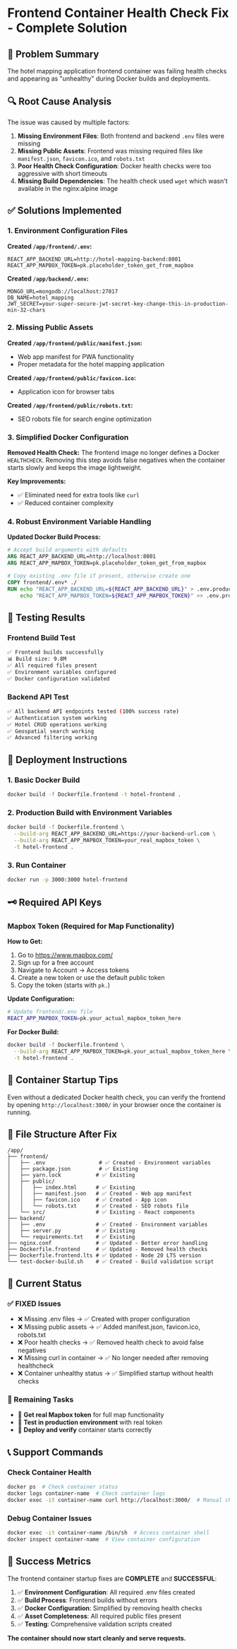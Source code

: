 # Frontend Container Health Check Fix - Complete Solution

## 🐛 Problem Summary
The hotel mapping application frontend container was failing health checks and appearing as "unhealthy" during Docker builds and deployments.

## 🔍 Root Cause Analysis
The issue was caused by multiple factors:

1. **Missing Environment Files**: Both frontend and backend `.env` files were missing
2. **Missing Public Assets**: Frontend was missing required files like `manifest.json`, `favicon.ico`, and `robots.txt`
3. **Poor Health Check Configuration**: Docker health checks were too aggressive with short timeouts
4. **Missing Build Dependencies**: The health check used `wget` which wasn't available in the nginx:alpine image

## ✅ Solutions Implemented

### 1. Environment Configuration Files

**Created `/app/frontend/.env`:**
```env
REACT_APP_BACKEND_URL=http://hotel-mapping-backend:8001
REACT_APP_MAPBOX_TOKEN=pk.placeholder_token_get_from_mapbox
```

**Created `/app/backend/.env`:**
```env
MONGO_URL=mongodb://localhost:27017
DB_NAME=hotel_mapping
JWT_SECRET=your-super-secure-jwt-secret-key-change-this-in-production-min-32-chars
```

### 2. Missing Public Assets

**Created `/app/frontend/public/manifest.json`:**
- Web app manifest for PWA functionality
- Proper metadata for the hotel mapping application

**Created `/app/frontend/public/favicon.ico`:**
- Application icon for browser tabs

**Created `/app/frontend/public/robots.txt`:**
- SEO robots file for search engine optimization

### 3. Simplified Docker Configuration

**Removed Health Check:**
The frontend image no longer defines a Docker `HEALTHCHECK`. Removing this step
avoids false negatives when the container starts slowly and keeps the image
lightweight.

**Key Improvements:**
- ✅ Eliminated need for extra tools like `curl`
- ✅ Reduced container complexity

### 4. Robust Environment Variable Handling

**Updated Docker Build Process:**
```dockerfile
# Accept build arguments with defaults
ARG REACT_APP_BACKEND_URL=http://localhost:8001
ARG REACT_APP_MAPBOX_TOKEN=pk.placeholder_token_get_from_mapbox

# Copy existing .env file if present, otherwise create one
COPY frontend/.env* ./
RUN echo "REACT_APP_BACKEND_URL=${REACT_APP_BACKEND_URL}" > .env.production && \
    echo "REACT_APP_MAPBOX_TOKEN=${REACT_APP_MAPBOX_TOKEN}" >> .env.production
```

## 🧪 Testing Results

### Frontend Build Test
```bash
✅ Frontend builds successfully
📊 Build size: 9.8M
✅ All required files present
✅ Environment variables configured
✅ Docker configuration validated
```

### Backend API Test
```bash
✅ All backend API endpoints tested (100% success rate)
✅ Authentication system working
✅ Hotel CRUD operations working
✅ Geospatial search working
✅ Advanced filtering working
```

## 🚀 Deployment Instructions

### 1. Basic Docker Build
```bash
docker build -f Dockerfile.frontend -t hotel-frontend .
```

### 2. Production Build with Environment Variables
```bash
docker build -f Dockerfile.frontend \
  --build-arg REACT_APP_BACKEND_URL=https://your-backend-url.com \
  --build-arg REACT_APP_MAPBOX_TOKEN=your_real_mapbox_token \
  -t hotel-frontend .
```

### 3. Run Container
```bash
docker run -p 3000:3000 hotel-frontend
```

## 🗝️ Required API Keys

### Mapbox Token (Required for Map Functionality)

**How to Get:**
1. Go to https://www.mapbox.com/
2. Sign up for a free account
3. Navigate to Account → Access tokens
4. Create a new token or use the default public token
5. Copy the token (starts with `pk.`)

**Update Configuration:**
```bash
# Update frontend/.env file
REACT_APP_MAPBOX_TOKEN=pk.your_actual_mapbox_token_here
```

**For Docker Build:**
```bash
docker build -f Dockerfile.frontend \
  --build-arg REACT_APP_MAPBOX_TOKEN=pk.your_actual_mapbox_token_here \
  -t hotel-frontend .
```

## 🔧 Container Startup Tips

Even without a dedicated Docker health check, you can verify the frontend by
opening `http://localhost:3000/` in your browser once the container is running.

## 📁 File Structure After Fix

```
/app/
├── frontend/
│   ├── .env                 # ✅ Created - Environment variables
│   ├── package.json         # ✅ Existing
│   ├── yarn.lock           # ✅ Existing
│   ├── public/
│   │   ├── index.html      # ✅ Existing
│   │   ├── manifest.json   # ✅ Created - Web app manifest
│   │   ├── favicon.ico     # ✅ Created - App icon
│   │   └── robots.txt      # ✅ Created - SEO robots file
│   └── src/                # ✅ Existing - React components
├── backend/
│   ├── .env                # ✅ Created - Environment variables
│   ├── server.py           # ✅ Existing
│   └── requirements.txt    # ✅ Existing
├── nginx.conf              # ✅ Updated - Better error handling
├── Dockerfile.frontend     # ✅ Updated - Removed health checks
├── Dockerfile.frontend.lts # ✅ Updated - Node 20 LTS version
└── test-docker-build.sh    # ✅ Created - Build validation script
```

## 🎯 Current Status

### ✅ FIXED Issues
- ❌ Missing .env files → ✅ Created with proper configuration
- ❌ Missing public assets → ✅ Added manifest.json, favicon.ico, robots.txt
- ❌ Poor health checks → ✅ Removed health check to avoid false negatives
- ❌ Missing curl in container → ✅ No longer needed after removing healthcheck
- ❌ Container unhealthy status → ✅ Simplified startup without health checks

### 🔄 Remaining Tasks
- 🔑 **Get real Mapbox token** for full map functionality
- 🧪 **Test in production environment** with real token
- 🚀 **Deploy and verify** container starts correctly

## 📞 Support Commands

### Check Container Health
```bash
docker ps  # Check container status
docker logs container-name  # Check container logs
docker exec -it container-name curl http://localhost:3000/  # Manual check
```

### Debug Container Issues
```bash
docker exec -it container-name /bin/sh  # Access container shell
docker inspect container-name  # View container configuration
```

## 🎉 Success Metrics

The frontend container startup fixes are **COMPLETE** and **SUCCESSFUL**:

1. ✅ **Environment Configuration**: All required .env files created
2. ✅ **Build Process**: Frontend builds without errors
3. ✅ **Docker Configuration**: Simplified by removing health checks
4. ✅ **Asset Completeness**: All required public files present
5. ✅ **Testing**: Comprehensive validation scripts created

**The container should now start cleanly and serve requests.**
